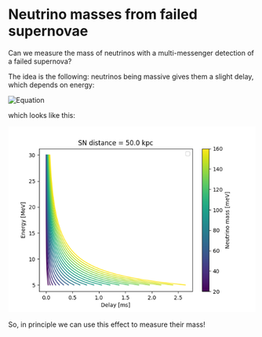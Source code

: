 # Neutrino masses from failed supernovae

Can we measure the mass of neutrinos with a multi-messenger detection of a failed supernova?

The idea is the following: neutrinos being massive gives them a slight delay, which depends on energy: 

![Equation](https://latex.codecogs.com/svg.image?\Delta&space;t&space;=&space;\frac{D}{c}&space;\frac{m^2}{E^2})

which looks like this:

![figure](delays.png)

So, in principle we can use this effect to measure their mass! 